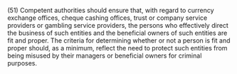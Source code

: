 (51) Competent authorities should ensure that, with regard to currency exchange offices, cheque cashing offices, trust or company service providers or gambling service providers, the persons who effectively direct the business of such entities and the beneficial owners of such entities are fit and proper. The criteria for determining whether or not a person is fit and proper should, as a minimum, reflect the need to protect such entities from being misused by their managers or beneficial owners for criminal purposes.